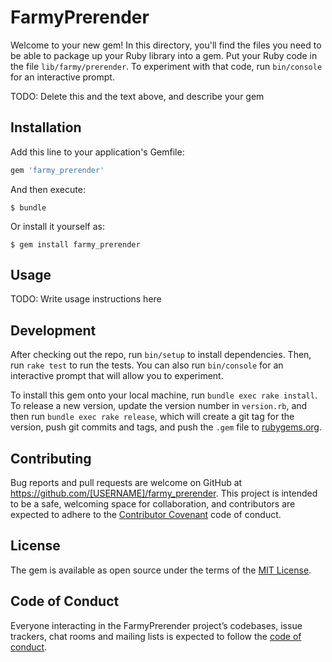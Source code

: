 # FarmyPrerender

Welcome to your new gem! In this directory, you'll find the files you need to be able to package up your Ruby library into a gem. Put your Ruby code in the file `lib/farmy/prerender`. To experiment with that code, run `bin/console` for an interactive prompt.

TODO: Delete this and the text above, and describe your gem

## Installation

Add this line to your application's Gemfile:

```ruby
gem 'farmy_prerender'
```

And then execute:

    $ bundle

Or install it yourself as:

    $ gem install farmy_prerender

## Usage

TODO: Write usage instructions here

## Development

After checking out the repo, run `bin/setup` to install dependencies. Then, run `rake test` to run the tests. You can also run `bin/console` for an interactive prompt that will allow you to experiment.

To install this gem onto your local machine, run `bundle exec rake install`. To release a new version, update the version number in `version.rb`, and then run `bundle exec rake release`, which will create a git tag for the version, push git commits and tags, and push the `.gem` file to [rubygems.org](https://rubygems.org).

## Contributing

Bug reports and pull requests are welcome on GitHub at https://github.com/[USERNAME]/farmy_prerender. This project is intended to be a safe, welcoming space for collaboration, and contributors are expected to adhere to the [Contributor Covenant](http://contributor-covenant.org) code of conduct.

## License

The gem is available as open source under the terms of the [MIT License](https://opensource.org/licenses/MIT).

## Code of Conduct

Everyone interacting in the FarmyPrerender project’s codebases, issue trackers, chat rooms and mailing lists is expected to follow the [code of conduct](https://github.com/[USERNAME]/farmy_prerender/blob/master/CODE_OF_CONDUCT.md).
